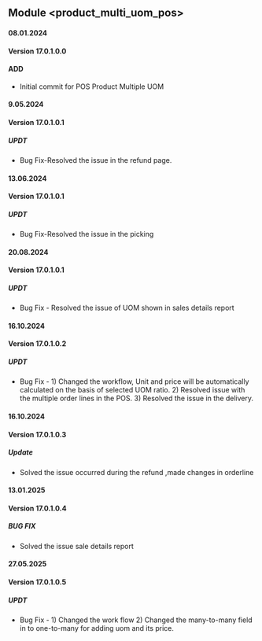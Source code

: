 ## Module <product_multi_uom_pos>

#### 08.01.2024
#### Version 17.0.1.0.0
#### ADD
- Initial commit for POS Product Multiple UOM

#### 9.05.2024
#### Version 17.0.1.0.1
##### UPDT
- Bug Fix-Resolved the issue in the refund page.

#### 13.06.2024
#### Version 17.0.1.0.1
##### UPDT
- Bug Fix-Resolved the issue in the picking 

#### 20.08.2024
#### Version 17.0.1.0.1
##### UPDT
- Bug Fix - Resolved the issue of UOM shown in sales details report

#### 16.10.2024
#### Version 17.0.1.0.2
##### UPDT
- Bug Fix - 1) Changed the workflow, Unit and price will be automatically calculated on the basis of selected UOM ratio.
            2) Resolved issue with the multiple order lines in the POS.
            3) Resolved the issue in the delivery.

#### 16.10.2024
#### Version 17.0.1.0.3
##### Update
- Solved the issue occurred during the refund ,made changes in orderline


#### 13.01.2025
#### Version 17.0.1.0.4
##### BUG FIX
- Solved the issue sale details report

#### 27.05.2025
#### Version 17.0.1.0.5
##### UPDT
- Bug Fix - 1) Changed the work flow 
            2) Changed the many-to-many field in to one-to-many for adding uom and its price.
